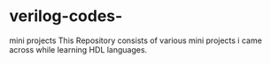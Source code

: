 # verilog-codes-
mini projects
This Repository consists of various mini projects i came across while learning HDL languages.
